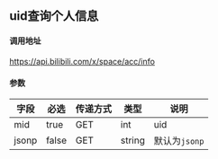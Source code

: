 ## uid查询个人信息

#### 调用地址

https://api.bilibili.com/x/space/acc/info

#### 参数

|字段|必选|传递方式|类型|说明|
|----|----|--------|----|----|
| mid| true  |GET| int|uid|
| jsonp| false| GET|string| 默认为`jsonp` |
